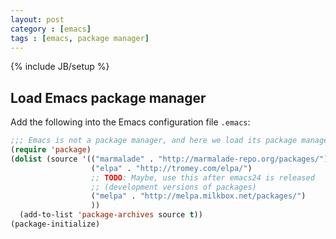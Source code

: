 ```yaml
---
layout: post
category : [emacs]
tags : [emacs, package manager]
---
```

{% include JB/setup %}

## Load Emacs package manager

Add the following into the Emacs configuration file `.emacs`:

``` cl
;;; Emacs is not a package manager, and here we load its package manager!
(require 'package)
(dolist (source '(("marmalade" . "http://marmalade-repo.org/packages/")
                  ("elpa" . "http://tromey.com/elpa/")
                  ;; TODO: Maybe, use this after emacs24 is released
                  ;; (development versions of packages)
                  ("melpa" . "http://melpa.milkbox.net/packages/")
                  ))
  (add-to-list 'package-archives source t))
(package-initialize)
```

<!-- more -->